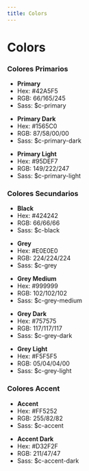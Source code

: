 ```yaml
---
title: Colors
---
```


<div class="library__header">
  <div>
    <h1>Colors</h1>
  </div>
</div>
<div class="library__main">
<div class="library__example__group">
  <h3 class="library__example_title">Colores Primarios</h3>
  <div class="library__example">
    <div class="library__color-swatch">
      <span class="library__color-swatch__preview" style="background-color: #42A5F5"></span>
      <ul class="library__color-swatch__details">
        <li><strong>Primary</strong></li>
        <li>Hex: #42A5F5</li>
        <li>RGB: 66/165/245</li>
        <li>Sass: $c-primary</li>
      </ul>
    </div>
  </div>
  <div class="library__example">
    <div class="library__color-swatch">
      <span class="library__color-swatch__preview" style="background-color: #1565C0"></span>
      <ul class="library__color-swatch__details">
        <li><strong>Primary Dark</strong></li>
        <li>Hex: #1565C0</li>
        <li>RGB: 87/58/00/00</li>
        <li>Sass: $c-primary-dark</li>
      </ul>
    </div>
  </div>
  <div class="library__example">
    <div class="library__color-swatch">
      <span class="library__color-swatch__preview" style="background-color: #95DEF7"></span>
      <ul class="library__color-swatch__details">
        <li><strong>Primary Light</strong></li>
        <li>Hex: #95DEF7</li>
        <li>RGB: 149/222/247</li>
        <li>Sass: $c-primary-light</li>
      </ul>
    </div>
  </div>
</div>
<div class="library__example__group">
  <h3 class="library__example_title">Colores Secundarios</h3>
  <div class="library__example">
    <div class="library__color-swatch">
      <span class="library__color-swatch__preview" style="background-color: #424242"></span>
      <ul class="library__color-swatch__details">
        <li><strong>Black</strong></li>
        <li>Hex: #424242</li>
        <li>RGB: 66/66/66</li>
        <li>Sass: $c-black</li>
      </ul>
    </div>
  </div>
  <div class="library__example">
    <div class="library__color-swatch">
      <span class="library__color-swatch__preview" style="background-color: #E0E0E0"></span>
      <ul class="library__color-swatch__details">
        <li><strong>Grey</strong></li>
        <li>Hex: #E0E0E0</li>
        <li>RGB: 224/224/224</li>
        <li>Sass: $c-grey</li>
      </ul>
    </div>
  </div>
  <div class="library__example">
    <div class="library__color-swatch">
      <span class="library__color-swatch__preview" style="background-color: #999999"></span>
      <ul class="library__color-swatch__details">
        <li><strong>Grey Medium</strong></li>
        <li>Hex: #999999</li>
        <li>RGB: 102/102/102</li>
        <li>Sass: $c-grey-medium</li>
      </ul>
    </div>
  </div>
  <div class="library__example">
    <div class="library__color-swatch">
      <span class="library__color-swatch__preview" style="background-color: #757575"></span>
      <ul class="library__color-swatch__details">
        <li><strong>Grey Dark</strong></li>
        <li>Hex: #757575</li>
        <li>RGB: 117/117/117</li>
        <li>Sass: $c-grey-dark</li>
      </ul>
    </div>
  </div>
  <div class="library__example">
    <div class="library__color-swatch">
      <span class="library__color-swatch__preview" style="background-color: #F5F5F5"></span>
      <ul class="library__color-swatch__details">
        <li><strong>Grey Light</strong></li>
        <li>Hex: #F5F5F5</li>
        <li>RGB: 05/04/04/00</li>
        <li>Sass: $c-grey-light</li>
      </ul>
    </div>
  </div>
</div>
<div class="library__example__group">
  <h3 class="library__example_title">Colores Accent</h3>
  <div class="library__example">
    <div class="library__color-swatch">
      <span class="library__color-swatch__preview" style="background-color: #FF5252"></span>
      <ul class="library__color-swatch__details">
        <li><strong>Accent</strong></li>
        <li>Hex: #FF5252</li>
        <li>RGB: 255/82/82</li>
        <li>Sass: $c-accent</li>
      </ul>
    </div>
  </div>
  <div class="library__example">
    <div class="library__color-swatch">
      <span class="library__color-swatch__preview" style="background-color: #D32F2F"></span>
      <ul class="library__color-swatch__details">
        <li><strong>Accent Dark</strong></li>
        <li>Hex: #D32F2F</li>
        <li>RGB: 211/47/47</li>
        <li>Sass: $c-accent-dark</li>
      </ul>
    </div>
  </div>
</div> 
</div>
